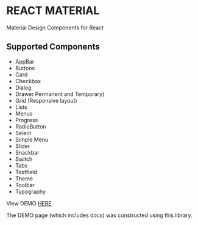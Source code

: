 # REACT MATERIAL
Material Design Components for React

## Supported Components
* AppBar 
* Buttons 
* Card 
* Checkbox 
* Dialog 
* Drawer Permanent and Temporary)
* Grid (Responsive layout)
* Lists
* Menus
* Progress
* RadioButton 
* Select 
* Simple Menu 
* Slider
* Snackbar
* Switch 
* Tabs 
* Textfield
* Theme 
* Toolbar
* Typography

View DEMO <a href=https://reactmaterial.herokuapp.com/>HERE</a>

The DEMO page (which includes docs) was constructed using this library.